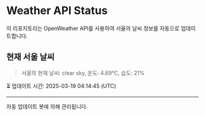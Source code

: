 
# Weather API Status

이 리포지토리는 OpenWeather API를 사용하여 서울의 날씨 정보를 자동으로 업데이트합니다.

## 현재 서울 날씨
> 서울의 현재 날씨: clear sky, 온도: 4.69°C, 습도: 21%

⏳ 업데이트 시간: 2025-03-19 04:14:45 (UTC)

---
자동 업데이트 봇에 의해 관리됩니다.
